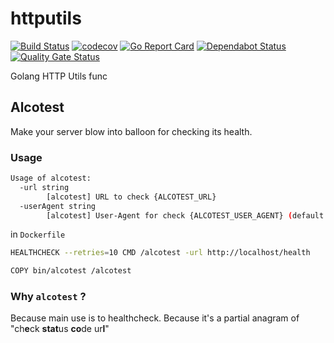 # httputils

[![Build Status](https://travis-ci.com/ViBiOh/httputils.svg?branch=master)](https://travis-ci.com/ViBiOh/httputils)
[![codecov](https://codecov.io/gh/ViBiOh/httputils/branch/master/graph/badge.svg)](https://codecov.io/gh/ViBiOh/httputils)
[![Go Report Card](https://goreportcard.com/badge/github.com/ViBiOh/httputils)](https://goreportcard.com/report/github.com/ViBiOh/httputils)
[![Dependabot Status](https://api.dependabot.com/badges/status?host=github&repo=ViBiOh/httputils)](https://dependabot.com)
[![Quality Gate Status](https://sonarcloud.io/api/project_badges/measure?project=ViBiOh_httputils&metric=alert_status)](https://sonarcloud.io/dashboard?id=ViBiOh_httputils)

Golang HTTP Utils func

## Alcotest

Make your server blow into balloon for checking its health.

### Usage

```bash
Usage of alcotest:
  -url string
        [alcotest] URL to check {ALCOTEST_URL}
  -userAgent string
        [alcotest] User-Agent for check {ALCOTEST_USER_AGENT} (default "Golang alcotest")
```

in `Dockerfile`

```bash
HEALTHCHECK --retries=10 CMD /alcotest -url http://localhost/health

COPY bin/alcotest /alcotest
```

### Why `alcotest` ?

Because main use is to healthcheck.
Because it's a partial anagram of "ch**e**ck **stat**us **co**de ur**l**"

